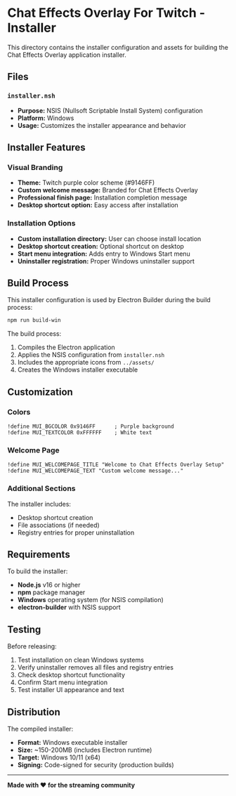 # Chat Effects Overlay For Twitch - Installer

This directory contains the installer configuration and assets for building the Chat Effects Overlay application installer.

## Files

### `installer.nsh`
- **Purpose:** NSIS (Nullsoft Scriptable Install System) configuration
- **Platform:** Windows
- **Usage:** Customizes the installer appearance and behavior

## Installer Features

### Visual Branding
- **Theme:** Twitch purple color scheme (#9146FF)
- **Custom welcome message:** Branded for Chat Effects Overlay
- **Professional finish page:** Installation completion message
- **Desktop shortcut option:** Easy access after installation

### Installation Options
- **Custom installation directory:** User can choose install location
- **Desktop shortcut creation:** Optional shortcut on desktop
- **Start menu integration:** Adds entry to Windows Start menu
- **Uninstaller registration:** Proper Windows uninstaller support

## Build Process

This installer configuration is used by Electron Builder during the build process:

```bash
npm run build-win
```

The build process:
1. Compiles the Electron application
2. Applies the NSIS configuration from `installer.nsh`
3. Includes the appropriate icons from `../assets/`
4. Creates the Windows installer executable

## Customization

### Colors
```nsis
!define MUI_BGCOLOR 0x9146FF      ; Purple background
!define MUI_TEXTCOLOR 0xFFFFFF    ; White text
```

### Welcome Page
```nsis
!define MUI_WELCOMEPAGE_TITLE "Welcome to Chat Effects Overlay Setup"
!define MUI_WELCOMEPAGE_TEXT "Custom welcome message..."
```

### Additional Sections
The installer includes:
- Desktop shortcut creation
- File associations (if needed)
- Registry entries for proper uninstallation

## Requirements

To build the installer:
- **Node.js** v16 or higher
- **npm** package manager
- **Windows** operating system (for NSIS compilation)
- **electron-builder** with NSIS support

## Testing

Before releasing:
1. Test installation on clean Windows systems
2. Verify uninstaller removes all files and registry entries
3. Check desktop shortcut functionality
4. Confirm Start menu integration
5. Test installer UI appearance and text

## Distribution

The compiled installer:
- **Format:** Windows executable installer
- **Size:** ~150-200MB (includes Electron runtime)
- **Target:** Windows 10/11 (x64)
- **Signing:** Code-signed for security (production builds)

---

**Made with ❤️ for the streaming community**